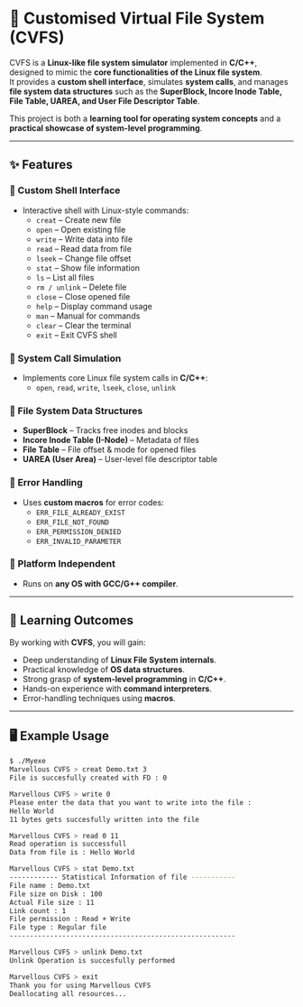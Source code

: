 # 📂 Customised Virtual File System (CVFS)

CVFS is a **Linux-like file system simulator** implemented in **C/C++**, designed to mimic the **core functionalities of the Linux file system**.  
It provides a **custom shell interface**, simulates **system calls**, and manages **file system data structures** such as the **SuperBlock, Incore Inode Table, File Table, UAREA, and User File Descriptor Table**.  

This project is both a **learning tool for operating system concepts** and a **practical showcase of system-level programming**.  

---

## ✨ Features

### 🔹 Custom Shell Interface
- Interactive shell with Linux-style commands:
  - `creat` – Create new file  
  - `open` – Open existing file  
  - `write` – Write data into file  
  - `read` – Read data from file  
  - `lseek` – Change file offset  
  - `stat` – Show file information  
  - `ls` – List all files  
  - `rm / unlink` – Delete file  
  - `close` – Close opened file  
  - `help` – Display command usage  
  - `man` – Manual for commands  
  - `clear` – Clear the terminal  
  - `exit` – Exit CVFS shell  

### 🔹 System Call Simulation
- Implements core Linux file system calls in **C/C++**:
  - `open`, `read`, `write`, `lseek`, `close`, `unlink`  

### 🔹 File System Data Structures
- **SuperBlock** – Tracks free inodes and blocks  
- **Incore Inode Table (I-Node)** – Metadata of files  
- **File Table** – File offset & mode for opened files  
- **UAREA (User Area)** – User-level file descriptor table  

### 🔹 Error Handling
- Uses **custom macros** for error codes:
  - `ERR_FILE_ALREADY_EXIST`  
  - `ERR_FILE_NOT_FOUND`  
  - `ERR_PERMISSION_DENIED`  
  - `ERR_INVALID_PARAMETER`  

### 🔹 Platform Independent
- Runs on **any OS with GCC/G++ compiler**.  

---

## 🎯 Learning Outcomes
By working with **CVFS**, you will gain:
- Deep understanding of **Linux File System internals**.  
- Practical knowledge of **OS data structures**.  
- Strong grasp of **system-level programming** in **C/C++**.  
- Hands-on experience with **command interpreters**.  
- Error-handling techniques using **macros**.  

---

## 🖥️ Example Usage
```bash
$ ./Myexe
Marvellous CVFS > creat Demo.txt 3
File is succesfully created with FD : 0

Marvellous CVFS > write 0
Please enter the data that you want to write into the file :
Hello World
11 bytes gets succesfully written into the file

Marvellous CVFS > read 0 11
Read operation is successfull
Data from file is : Hello World

Marvellous CVFS > stat Demo.txt
------------ Statistical Information of file -----------
File name : Demo.txt
File size on Disk : 100
Actual File size : 11
Link count : 1
File permission : Read + Write
File type : Regular file
--------------------------------------------------------

Marvellous CVFS > unlink Demo.txt
Unlink Operation is succesfully performed

Marvellous CVFS > exit
Thank you for using Marvellous CVFS
Deallocating all resources...
